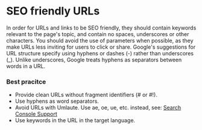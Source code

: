 # SEO friendly URLs
In order for URLs and links to be SEO friendly, they should contain keywords relevant to the page's topic, and contain no spaces, underscores or other characters. You should avoid the use of parameters when possible, as they make URLs less inviting for users to click or share. Google's suggestions for URL structure specify using hyphens or dashes (-) rather than underscores (_). Unlike underscores, Google treats hyphens as separators between words in a URL.

### Best pracitce
* Provide clean URLs without fragment identifiers (# or #!).
* Use hyphens as word separators.
* Avoid URLs with Umlaute. Use ae, oe, ue, etc. instead, see: [Search Console Support](https://support.google.com/webmasters/forum/AAAA2Jdx3sUn_XASERbfzw/?hl=en&gpf=%23!msg%2Fwebmasters%2Fn_XASERbfzw%2FKt1fG7jKCQAJ&msgid=Kt1fG7jKCQAJ)
* Use keywords in the URL in the target language.
